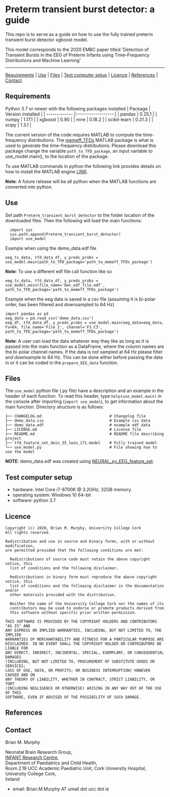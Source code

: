 Preterm transient burst detector: a guide
============================================

This repo is to serve as a guide on how to use the fully trained preterm transient burst detector xgboost model.

This model corresponds to the 2020 EMBC paper titled 'Detection of Transient Bursts in the EEG of Preterm Infants using
Time–Frequency Distributions and Machine Learning'



---

[Requirements](#requirements) | [Use](#use) | [Files](#files) | [Test computer
setup](#test-computer-setup) | [Licence](#licence) | [References](#references) |
[Contact](#contact)

## Requirements
Python 3.7 or newer with the following packages installed
| Package       | Version installed  |
| ------------- |:------------------:|
| pandas        | 0.25.1             |
| numpy         | 1.17.1             |
| xgboost       | 0.90               |
| mne           | 0.18.2             |
| scikit-learn  | 0.21.3             |
| scipy         | 1.3.1              |



The current version of the code requires MATLAB to compute the time-frequency distributions. The [memeff_TFDs](https://github.com/otoolej/memeff_TFDs)
MATLAB package is what is used to generate the time-frequency distributions.
Please download this package change the variable `path_to_TFD_package`, an input variable to use_model.main(), 
to the location of the package.

To use MATLAB commands in python the following link provides details on how to install the MATLAB engine [LINK](https://www.mathworks.com/help/matlab/matlab_external/install-the-matlab-engine-for-python.html).

**Note**: A future release will be all python when the MATLAB functions are converted into python.


## Use 

Set path `Preterm_transient_burst_detector` to the folder location of the downloaded files. 
Then the following will load the main functions:
```
  import sys
  sys.path.append(Preterm_transient_burst_detector)
  import use_model
```

Example when using the demo_data.edf file
```
eeg_ts_data, tfd_data_df, y_preds_probs = use_model.main(path_to_TFD_package='path_to_memeff_TFDs_package')
```
**Note**: To use a different edf file call function like so
```
eeg_ts_data, tfd_data_df, y_preds_probs = use_model.main(file_name='Own_edf_file.edf', path_to_TFD_package='path_to_memeff_TFDs_package')
```


Example when the eeg data is saved in a csv file (assuming it is bi-polar order, has been filtered and downsampled to 64 Hz)
```
import pandas as pd
eeg_data = pd.read_csv('demo_data.csv')
eeg_df, tfd_data_df, y_preds_probs = use_model.main(eeg_data=eeg_data, Fs=64, file_name='File_1', channel='F3_C3', path_to_TFD_package='path_to_memeff_TFDs_package')
```
**Note**: A user can load the data whatever way they like as long as it is passed into the main function as a DataFrame, 
where the column names are the bi-polar channel names. If the data is not sampled at 64 Hz please filter and downsample 
to 64 Hz. This can be done either before passing the data in or it can be coded in the `prepare_EEG_data` function.






## Files
The `use_model` python file (.py file) have a description and an example in the header of each function. To read this
header, type `help(use_model.main)` in the console after importing (`import use_model`), to get information about the
main function.  Directory structure is as follows: 
```
├── CHANGELOG.md                              # Changelog file
├── demo_data.csv                             # Example csv data
├── demo_data.edf                             # example edf data
├── LICENSE.md                                # License file 
├── README.md                                 # README file describing project
├── tfd_feature_set_dwin_35_lwin_171.model    # Fully trained model
└── use_model.py                              # File showing how to use the model
```

**NOTE**: demo_data.edf was created using [NEURAL_py_EEG_feature_set](https://github.com/BrianMur92/NEURAL_py_EEG_feature_set).


## Test computer setup
- hardware:  Intel Core i7-8700K @ 3.2GHz; 32GB memory.
- operating system: Windows 10 64-bit
- software: python 3.7


## Licence

```
Copyright (c) 2020, Brian M. Murphy, University College Cork
All rights reserved.

Redistribution and use in source and binary forms, with or without modification,
are permitted provided that the following conditions are met:

  Redistributions of source code must retain the above copyright notice, this
  list of conditions and the following disclaimer.

  Redistributions in binary form must reproduce the above copyright notice, this
  list of conditions and the following disclaimer in the documentation and/or
  other materials provided with the distribution.

  Neither the name of the University College Cork nor the names of its
  contributors may be used to endorse or promote products derived from
  this software without specific prior written permission.

THIS SOFTWARE IS PROVIDED BY THE COPYRIGHT HOLDERS AND CONTRIBUTORS "AS IS" AND
ANY EXPRESS OR IMPLIED WARRANTIES, INCLUDING, BUT NOT LIMITED TO, THE IMPLIED
WARRANTIES OF MERCHANTABILITY AND FITNESS FOR A PARTICULAR PURPOSE ARE
DISCLAIMED. IN NO EVENT SHALL THE COPYRIGHT HOLDER OR CONTRIBUTORS BE LIABLE FOR
ANY DIRECT, INDIRECT, INCIDENTAL, SPECIAL, EXEMPLARY, OR CONSEQUENTIAL DAMAGES
(INCLUDING, BUT NOT LIMITED TO, PROCUREMENT OF SUBSTITUTE GOODS OR SERVICES;
LOSS OF USE, DATA, OR PROFITS; OR BUSINESS INTERRUPTION) HOWEVER CAUSED AND ON
ANY THEORY OF LIABILITY, WHETHER IN CONTRACT, STRICT LIABILITY, OR TORT
(INCLUDING NEGLIGENCE OR OTHERWISE) ARISING IN ANY WAY OUT OF THE USE OF THIS
SOFTWARE, EVEN IF ADVISED OF THE POSSIBILITY OF SUCH DAMAGE.
```


## References



## Contact

Brian M. Murphy

Neonatal Brain Research Group,  
[INFANT Research Centre](https://www.infantcentre.ie/),  
Department of Paediatrics and Child Health,  
Room 2.18 UCC Academic Paediatric Unit, Cork University Hospital,  
University College Cork,  
Ireland

- email: Brian.M.Murphy AT umail dot ucc dot ie 